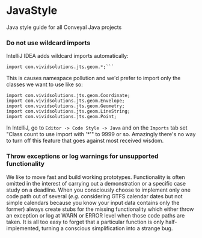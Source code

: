 # JavaStyle
Java style guide for all Conveyal Java projects

### Do not use wildcard imports

IntelliJ IDEA adds wildcard imports automatically: 

```
import com.vividsolutions.jts.geom.*;```
```

This is causes namespace pollution and we'd prefer to import only the classes we want to use like so:

```
import com.vividsolutions.jts.geom.Coordinate;
import com.vividsolutions.jts.geom.Envelope;
import com.vividsolutions.jts.geom.Geometry;
import com.vividsolutions.jts.geom.LineString;
import com.vividsolutions.jts.geom.Point;
```

In IntelliJ, go to `Editor -> Code Style -> Java` and on the `Imports` tab set "Class count to use import with '*'" to 9999 or so. Amazingly there's no way to turn off this feature that goes against most received wisdom.

### Throw exceptions or log warnings for unsupported functionality

We like to move fast and build working prototypes. Functionality is often omitted in the interest of carrying out a demonstration or a specific case study on a deadline. When you consciously choose to implement only one code path out of several (*e.g.* considering GTFS calendar dates but not simple calendars because you know your input data contains only the former) always create stubs for the missing functionality which either throw an exception or log at WARN or ERROR level when those code paths are taken. It is all too easy to forget that a particular function is only half-implemented, turning a conscious simplification into a strange bug.
